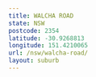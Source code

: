 ```yaml
---
title: WALCHA ROAD
state: NSW
postcode: 2354
latitude: -30.9268813
longitude: 151.4210065
url: /nsw/walcha-road/
layout: suburb
---
```

